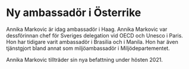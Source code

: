 # Ny ambassadör i Österrike

Annika Markovic är idag ambassadör i Haag. Annika Markovic var dessförinnan chef för Sveriges delegation vid OECD och Unesco i Paris. Hon har tidigare varit ambassadör i Brasilia och i Manila. Hon har även tjänstgjort bland annat som miljöambassadör i Miljödepartementet.

Annika Markovic tillträder sin nya befattning under hösten 2021.
